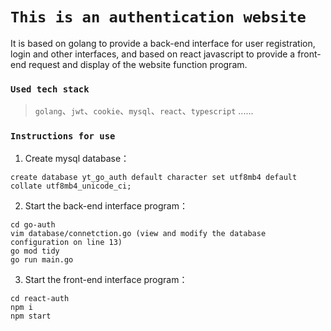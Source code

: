 # `This is an authentication website`

It is based on golang to provide a back-end interface for user registration, login and other interfaces, and based on react javascript to provide a front-end request and display of the website function program.

### `Used tech stack`

> `golang`、`jwt`、`cookie`、`mysql`、`react`、`typescript` ......

### `Instructions for use`

1. Create mysql database：

```mysql
create database yt_go_auth default character set utf8mb4 default collate utf8mb4_unicode_ci;
```

2. Start the back-end interface program：

```shell
cd go-auth
vim database/connetction.go (view and modify the database configuration on line 13)
go mod tidy
go run main.go
```

3. Start the front-end interface program：

```shell
cd react-auth
npm i
npm start
```
